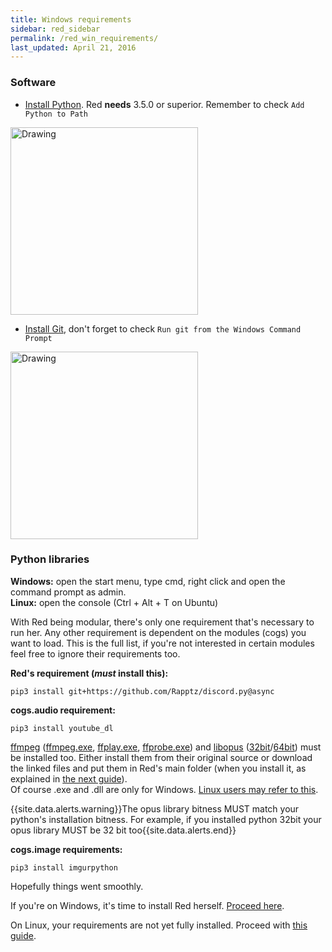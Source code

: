 ```yaml
---
title: Windows requirements
sidebar: red_sidebar
permalink: /red_win_requirements/
last_updated: April 21, 2016
---
```


### Software
- [Install Python](https://www.python.org/downloads/). Red **needs** 3.5.0 or superior. Remember to check ```Add Python to Path```

<img src="http://i.imgur.com/dfsaVLx.png" alt="Drawing" style="width: 300px;"/>

- [Install Git](https://git-scm.com/download/win), don't forget to check ```Run git from the Windows Command Prompt```

<img src="http://i.imgur.com/guis7EE.png" alt="Drawing" style="width: 300px;"/>

### Python libraries

**Windows:** open the start menu, type cmd, right click and open the command prompt as admin.  
**Linux:** open the console (Ctrl + Alt + T on Ubuntu)

With Red being modular, there's only one requirement that's necessary to run her. Any other requirement is dependent on the modules (cogs) you want to load. This is the full list, if you're not interested in certain modules feel free to ignore their requirements too.

**Red's requirement (_must_ install this):**

```
pip3 install git+https://github.com/Rapptz/discord.py@async
```

**cogs.audio requirement:**

```
pip3 install youtube_dl
```

[ffmpeg](https://www.ffmpeg.org/download.html) ([ffmpeg.exe](https://github.com/Twentysix26/Red-DiscordBot/raw/master/ffmpeg.exe), [ffplay.exe](https://github.com/Twentysix26/Red-DiscordBot/raw/master/ffplay.exe), [ffprobe.exe](https://github.com/Twentysix26/Red-DiscordBot/raw/master/ffprobe.exe)) and [libopus](https://www.opus-codec.org/downloads/) ([32bit](https://github.com/Twentysix26/Red-DiscordBot/raw/master/libopus-0.dll)/[64bit](https://cdn.discordapp.com/attachments/133049553984159745/155762132179222529/libopus-0.dll)) must be installed too. Either install them from their original source or download the linked files and put them in Red's main folder (when you  install it, as explained in [the next guide](/Red-Docs/red_install_win)).  
Of course .exe and .dll are only for Windows. [Linux users may refer to this](/Red-Docs/red_install_linux).

{{site.data.alerts.warning}}The opus library bitness MUST match your python's installation bitness. For example, if you installed python 32bit your opus library MUST be 32 bit too{{site.data.alerts.end}}

**cogs.image requirements:**

```
pip3 install imgurpython
```

Hopefully things went smoothly.  

If you're on Windows, it's time to install Red herself.
[Proceed here](/Red-Docs/red_install_win).  

On Linux, your requirements are not yet fully installed. Proceed with [this guide](/Red-Docs/red_install_linux).
